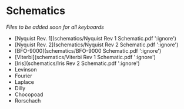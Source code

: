 # Schematics

*Files to be added soon for all keyboards*

- [Nyquist Rev. 1](schematics/Nyquist Rev 1 Schematic.pdf ':ignore')
- [Nyquist Rev. 2](schematics/Nyquist Rev 2 Schematic.pdf ':ignore')
- [BFO-9000](schematics/BFO-9000 Schematic.pdf ':ignore')
- [Viterbi](schematics/Viterbi Rev 1 Schematic.pdf ':ignore')
- [Iris](schematics/Iris Rev 2 Schematic.pdf ':ignore')
- Levinson
- Fourier
- Laplace
- Dilly
- Chocopoad
- Rorschach
